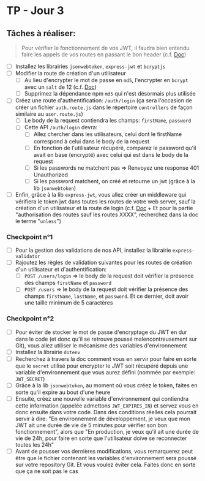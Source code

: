 # TP - Jour 3

## Tâches à réaliser:

> Pour vérifier le fonctionnement de vos JWT, il faudra bien entendu faire les appels de vos routes en passant le bon header (c.f. [Doc](https://jwt.io/introduction))

- [ ] Installez les librairies `jsonwebtoken`, `express-jwt` et `bcryptjs`
- [ ] Modifier la route de création d'un utilisateur
  - [ ] Au lieu d'encrypter le mot de passe en `md5`, l'encrypter en `bcrypt` avec un `salt` de 12 (c.f. [Doc](https://github.com/dcodeIO/bcrypt.js#usage---sync))
  - [ ] Supprimez la dépendance npm `md5` qui n'est désormais plus utilisée
- [ ] Créez une route d'authentification: `/auth/login` (ça sera l'occasion de créer un fichier `auth.route.js` dans le répertoire `controllers` de façon similaire au `user.route.js`)
  - [ ] Le body de la request contiendra les champs: `firstName`, `password`
  - [ ] Cette API `/auth/login` devra:
    - [ ] Allez chercher dans les utilisateurs, celui dont le firstName correspond à celui dans le body de la request
    - [ ] En fonction de l'utilisateur récupéré, comparez le password qu'il avait en base (encrypté) avec celui qui est dans le body de la request
    - [ ] Si les passwords ne matchent pas => Renvoyez une response 401 Unauthorized
    - [ ] Si les password matchent, on créé et retourne un jwt (grâce à la lib `jsonwebtoken`)
- [ ] Enfin, grâce à la lib `express-jwt`, vous allez créer un middleware qui vérifiera le token jwt dans toutes les routes de votre web server, sauf la création d'un utilisateur et la route de login (c.f. [Doc](https://www.npmjs.com/package/express-jwt) + Et pour la partie "authorisation des routes sauf les routes XXXX", recherchez dans la doc le terme "`unless`")

### Checkpoint n°1

- [ ] Pour la gestion des validations de nos API, installez la librairie `express-validator`
- [ ] Rajoutez les règles de validation suivantes pour les routes de création d'un utilisateur et d'authentification:
  - [ ] `POST /users/login` => le body de la request doit vérifier la présence des champs `firstName` et `password`
  - [ ] `POST /users` => le body de la request doit vérifier la présence des champs `firstName`, `lastName`, et `password`. Et ce dernier, doit avoir une taille minimum de 5 caractères

### Checkpoint n°2

- [ ] Pour éviter de stocker le mot de passe d'encryptage du JWT en dur dans le code (et donc qu'il se retrouve poussé malencontreusement sur Git), vous allez utiliser le mécanisme des variables d'environnement
- [ ] Installez la librairie `dotenv`
- [ ] Recherchez à travers la doc comment vous en servir pour faire en sorte que le `secret` utilisé pour encrypter le JWT soit récupéré depuis une variable d'environnement que vous aurez défini (nommée par exemple: `JWT_SECRET`)
- [ ] Grâce à la lib `jsonwebtoken`, au moment où vous créez le token, faites en sorte qu'il expire au bout d'une heure
- [ ] Ensuite, créez une nouvelle variable d'environnement qui contiendra cette information (appelée admettons `JWT_EXPIRES_IN`) et servez vous en donc ensuite dans votre code. Dans des conditions réelles cela pourrait servir à dire: "En environnement de développement, je veux que mon JWT ait une durée de vie de 5 minutes pour vérifier son bon fonctionnement", alors que "En production, je veux qu'il ait une durée de vie de 24h, pour faire en sorte que l'utilisateur doive se reconnecter toutes les 24h"
- [ ] Avant de pousser vos dernières modifications, vous remarquerez peut être que le fichier contenant les variables d'environnement sera poussé sur votre repository Git. Et vous voulez éviter cela. Faites donc en sorte que ça ne soit pas le cas
